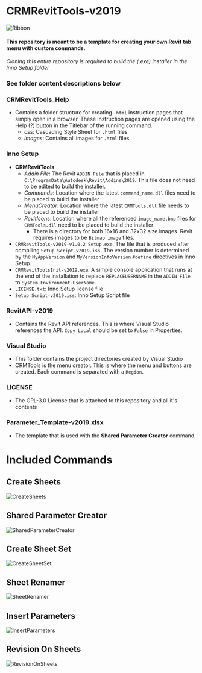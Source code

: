 # CRMRevitTools-v2019

![Ribbon](Readme_Images/ribbon.png?raw=true "Ribbon")

#### This repository is meant to be a template for creating your own Revit tab menu with custom commands.
*Cloning this entire repository is required to build the (.exe) installer in the Inno Setup folder*
### See folder content descriptions below

### CRMRevitTools_Help
* Contains a folder structure for creating `.html` instruction pages that simply open in a browser. These instruction pages are opened using the Help (?) button in the Titlebar of the running command.
  * *css*: Cascading Style Sheet for `.html` files
  *  *images*: Contains all images for `.html` files

### Inno Setup
 * **CRMRevitTools**
   * *Addin File*: The Revit `ADDIN File` that is placed in `C:\ProgramData\Autodesk\Revit\Addins\2019`. This file does not need to be edited to build the installer.
   * *Commands*: Location where the latest `command_name.dll` files need to be placed to build the installer
   * *MenuCreator*: Location where the latest `CRMTools.dll` file needs to be placed to build the installer
   * *RevitIcons*: Location where all the referenced `image_name.bmp` files for `CRMTools.dll` need to be placed to build the installer 
     * There is a directory for both 16x16 and 32x32 size images. Revit requires images to be `Bitmap image` files.
 * `CRMRevitTools-v2019-v1.0.2 Setup.exe`. The file that is produced after compiling `Setup Script-v2019.iss`. The version number is determined by the `MyAppVersion` and `MyVersionInfoVersion` `#define` directives in Inno Setup.
 * `CRMRevitToolsInit-v2019.exe`: A simple console application that runs at the end of the installation to replace `REPLACEUSERNAME` in the `ADDIN File` to `System.Environment.UserName`.
 * `LICENSE.txt`: Inno Setup license file
 * `Setup Script-v2019.iss`: Inno Setup Script file

### RevitAPI-v2019
 * Contains the Revit API references. This is where Visual Studio references the API. `Copy Local` should be set to `False` in Properties.

### Visual Studio
 * This folder contains the project directories created by Visual Studio
 * CRMTools is the menu creator. This is where the menu and buttons are created. Each command is separated with a `Region`.

### LICENSE
 * The GPL-3.0 License that is attached to this repository and all it's contents

### Parameter_Template-v2019.xlsx
 * The template that is used with the **Shared Parameter Creator** command.

# Included Commands
## Create Sheets
![CreateSheets](Readme_Images/create_sheets.gif?raw=true "CreateSheets")
## Shared Parameter Creator
![SharedParameterCreator](Readme_Images/shared_parameter_creator.png?raw=true "SharedParameterCreator")
## Create Sheet Set
![CreateSheetSet](Readme_Images/create_sheet_set.gif?raw=true "CreateSheetSet")
## Sheet Renamer
![SheetRenamer](Readme_Images/sheet_renamer.gif?raw=true "SheetRenamer")
## Insert Parameters
![InsertParameters](Readme_Images/insert_parameters.gif?raw=true "InsertParameters")
## Revision On Sheets
![RevisionOnSheets](Readme_Images/revision_on_sheets.gif?raw=true "RevisionOnSheets")
